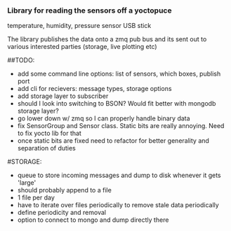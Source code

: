 ### Library for reading the sensors off a yoctopuce
temperature, humidity, pressure sensor USB stick

The library publishes the data onto a zmq pub bus
and its sent out to various interested parties (storage, live plotting etc)

##TODO:

* add some command line options: list of sensors, which boxes, publish port
* add cli for recievers: message types, storage options
* add storage layer to subscriber
* should I look into switching to BSON? Would fit better with mongodb storage layer?
* go lower down w/ zmq so I can properly handle binary data
* fix SensorGroup and Sensor class. Static bits are really annoying. Need to fix yocto lib for that
* once static bits are fixed need to refactor for better generality and separation of duties


#STORAGE:

* queue to store incoming messages and dump to disk whenever it gets 'large'
* should probably append to a file
* 1 file per day
* have to iterate over files periodically to remove stale data periodically
* define periodicity and removal
* option to connect to mongo and dump directly there
